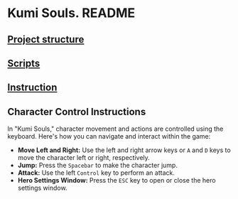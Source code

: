 # Kumi Souls. README

## [Project structure](Documentation/Project_structure.md)

## [Scripts](Documentation/Scripts.md)

## [Instruction](Documentation/Instruction.md)

## Character Control Instructions

In "Kumi Souls," character movement and actions are controlled using the keyboard. Here's how you can navigate and interact within the game:

- **Move Left and Right:** Use the left and right arrow keys or `A` and `D` keys to move the character left or right, respectively.
- **Jump:** Press the `Spacebar` to make the character jump.
- **Attack:** Use the left `Control` key to perform an attack.
- **Hero Settings Window:** Press the `ESC` key to open or close the hero settings window.
